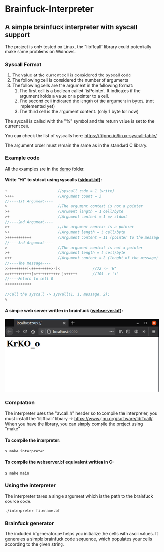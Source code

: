 # Brainfuck-Interpreter
## A simple brainfuck interpreter with syscall support

The project is only tested on Linux, the "libffcall" library could potentially make some problems on Widnows.

### Syscall Format

1. The value at the current cell is considered the syscall code
2. The following cell is considered the number of arguments
3. The following cells are the argument in the following format:
    1. The first cell is a boolean called 'isPointer'. It indicates if the argument holds a value or a pointer to a cell.
    2. The second cell indicated the length of the argument in bytes. (not implemented yet)
    3. The third cell is the argument content. (only 1 byte for now)

The syscall is called with the "%" symbol and the return value is set to the current cell. 

You can check the list of syscalls here: https://filippo.io/linux-syscall-table/

The argument order must remain the same as in the standard C library.

### Example code

All the examples are in the [demo](demo/) folder.

#### Write "Hi" to stdout using syscalls ([stdout.bf](demo/stdout.bf)):
``` C
+                       //syscall code = 1 (write)
>+++                    //Argument count = 3    
//----1st Argument----
>                       //The argument content is not a pointer
>+                      //Arument length = 1 cell/byte
>+                      //Argument content = 1 => stdout
//----2nd Argument----
>+                      //The argument content is a pointer
>+                      //Argument length = 1 cell/byte
>+++++++++++            //Argument content = 11 (pointer to the message on the 11th cell)   
//----3rd Argument----
>                       //The argument content is not a pointer
>+                      //Argument length = 1 cell/byte   
>++                     //Argument content = 2 (lenght of the message)
//----The message----
>>++++++++[<+++++++++>-]<               //72 -> 'H'
>>++++++++++[<++++++++++>-]<+++++       //105 -> 'i'
//----Return to cell 0
<<<<<<<<<<<<

//Call the syscall -> syscall(1, 1, message, 2);
%
```


#### A simple web server written in brainfuck ([webserver.bf](demo/webserver.bf)):

![webserver.bf](demo/webserver_output.png "Web Server")


### Compilation

The interpreter uses the "avcall.h" header so to compile the interpreter, you must install the 'libffcall' library -> https://www.gnu.org/software/libffcall/. 
When you have the library, you can simply compile the project using "make".

#### To compile the interpreter:
```
$ make interpreter
```
#### To compile the webserver.bf equivalent written in C:
```
$ make main
```



### Using the interpreter

The interpreter takes a single argument which is the path to the brainfuck source code.

```
./interpreter filename.bf
```

### Brainfuck generator
The included bfgenerator.py helps you initialize the cells with ascii values. It generates a simple brainfuck code sequence, which populates your cells according to the given string.
